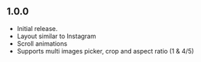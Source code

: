## 1.0.0

- Initial release.
- Layout similar to Instagram
- Scroll animations
- Supports multi images picker, crop and aspect ratio (1 & 4/5)
